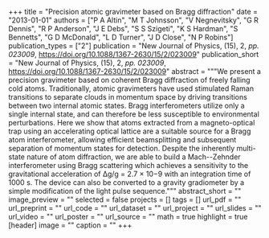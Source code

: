 +++
title = "Precision atomic gravimeter based on Bragg diffraction"
date = "2013-01-01"
authors = ["P A Altin", "M T Johnsson", "V Negnevitsky", "G R Dennis", "R P Anderson", "J E Debs", "S S Szigeti", "K S Hardman", "S Bennetts", "G D McDonald", "L D Turner", "J D Close", "N P Robins"]
publication_types = ["2"]
publication = "New Journal of Physics, (15), 2, _pp. 023009_, https://doi.org/10.1088/1367-2630/15/2/023009"
publication_short = "New Journal of Physics, (15), 2, _pp. 023009_, https://doi.org/10.1088/1367-2630/15/2/023009"
abstract = """We present a precision gravimeter based on coherent Bragg diffraction of freely falling cold atoms. Traditionally, atomic gravimeters have used stimulated Raman transitions to separate clouds in momentum space by driving transitions between two internal atomic states. Bragg interferometers utilize only a single internal state, and can therefore be less susceptible to environmental perturbations. Here we show that atoms extracted from a magneto-optical trap using an accelerating optical lattice are a suitable source for a Bragg atom interferometer, allowing efficient beamsplitting and subsequent separation of momentum states for detection. Despite the inherently multi-state nature of atom diffraction, we are able to build a Mach--Zehnder interferometer using Bragg scattering which achieves a sensitivity to the gravitational acceleration of Δg/g = 2.7 × 10−9 with an integration time of 1000 s. The device can also be converted to a gravity gradiometer by a simple modification of the light pulse sequence."""
abstract_short = ""
image_preview = ""
selected = false
projects = []
tags = []
url_pdf = ""
url_preprint = ""
url_code = ""
url_dataset = ""
url_project = ""
url_slides = ""
url_video = ""
url_poster = ""
url_source = ""
math = true
highlight = true
[header]
image = ""
caption = ""
+++
